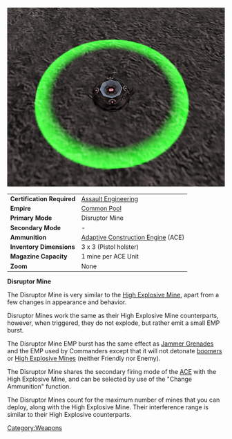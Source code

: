 ![](images/DisruptorMine.jpg "DisruptorMine.jpg")

|                            |                                                                                  |
| -------------------------- | -------------------------------------------------------------------------------- |
| **Certification Required** | [Assault Engineering](Assault_Engineering.md "wikilink")                         |
| **Empire**                 | [Common Pool](Common_Pool.md "wikilink")                                         |
| **Primary Mode**           | Disruptor Mine                                                                   |
| **Secondary Mode**         | \-                                                                               |
| **Ammunition**             | [Adaptive Construction Engine](Adaptive_Construction_Engine.md "wikilink") (ACE) |
| **Inventory Dimensions**   | 3 x 3 (Pistol holster)                                                           |
| **Magazine Capacity**      | 1 mine per ACE Unit                                                              |
| **Zoom**                   | None                                                                             |

**Disruptor Mine**

The Disruptor Mine is very similar to the [High Explosive
Mine](Adaptive_Construction_Engine.md#High_Explosive_Mine "wikilink"),
apart from a few changes in appearance and behavior.

Disruptor Mines work the same as their High Explosive Mine counterparts,
however, when triggered, they do not explode, but rather emit a small
EMP burst.

The Disruptor Mine EMP burst has the same effect as [Jammer
Grenades](Jammer_Grenade.md "wikilink") and the EMP used by Commanders
except that it will not detonate [boomers](boomer.md "wikilink") or [High
Explosive
Mines](Adaptive_Construction_Engine.md#High_Explosive_Mine "wikilink")
(neither Friendly nor Enemy).

The Disruptor Mine shares the secondary firing mode of the
[ACE](ACE.md "wikilink") with the High Explosive Mine, and can be selected
by use of the "Change Ammunition" function.

The Disruptor Mines count for the maximum number of mines that you can
deploy, along with the High Explosive Mine. Their interference range is
similar to their High Explosive counterparts.

[Category:Weapons](Category:Weapons.md "wikilink")
